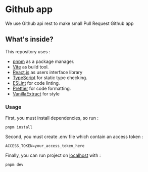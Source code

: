 # Github app

We use Github api rest to make small Pull Request Github app

## What's inside?

This repository uses :

- [pnpm](https://pnpm.io) as a package manager.
- [Vite](https://vitejs.dev/) as build tool.
- [React.js](https://react.dev/) as users interface library
- [TypeScript](https://www.typescriptlang.org/) for static type checking.
- [ESLint](https://eslint.org/) for code linting.
- [Prettier](https://prettier.io) for code formatting.
- [VanillaExtract](https://vanilla-extract.style/) for style

### Usage

First, you must install dependencies, so run :
```
pnpm install
```

Second, you must create .env file which contain an access token :
```
ACCESS_TOKEN=your_access_token_here
```

Finally, you can run project on [localhost](http://localhost:3000/) with :
```
pnpm dev
```
